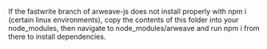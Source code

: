 If the fastwrite branch of arweave-js does not install properly with npm i (certain linux environments), copy the contents of this folder into your node_modules, then navigate to node_modules/arweave and run npm i from there to install dependencies.